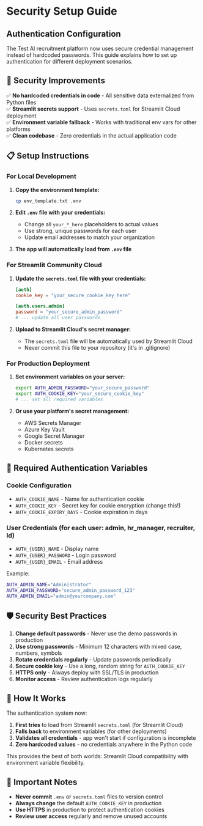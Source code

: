 # Security Setup Guide

## Authentication Configuration

The Test AI recruitment platform now uses secure credential management instead of hardcoded passwords. This guide explains how to set up authentication for different deployment scenarios.

## 🔐 Security Improvements

✅ **No hardcoded credentials in code** - All sensitive data externalized from Python files  
✅ **Streamlit secrets support** - Uses `secrets.toml` for Streamlit Cloud deployment  
✅ **Environment variable fallback** - Works with traditional env vars for other platforms  
✅ **Clean codebase** - Zero credentials in the actual application code  

## 📋 Setup Instructions

### For Local Development

1. **Copy the environment template:**
   ```bash
   cp env_template.txt .env
   ```

2. **Edit `.env` file with your credentials:**
   - Change all `your_*_here` placeholders to actual values
   - Use strong, unique passwords for each user
   - Update email addresses to match your organization

3. **The app will automatically load from `.env` file**

### For Streamlit Community Cloud

1. **Update the `secrets.toml` file with your credentials:**
   ```toml
   [auth]
   cookie_key = "your_secure_cookie_key_here"
   
   [auth.users.admin]
   password = "your_secure_admin_password"
   # ... update all user passwords
   ```

2. **Upload to Streamlit Cloud's secret manager:**
   - The `secrets.toml` file will be automatically used by Streamlit Cloud
   - Never commit this file to your repository (it's in .gitignore)

### For Production Deployment

1. **Set environment variables on your server:**
   ```bash
   export AUTH_ADMIN_PASSWORD="your_secure_password"
   export AUTH_COOKIE_KEY="your_secure_cookie_key"
   # ... set all required variables
   ```

2. **Or use your platform's secret management:**
   - AWS Secrets Manager
   - Azure Key Vault  
   - Google Secret Manager
   - Docker secrets
   - Kubernetes secrets

## 🔑 Required Authentication Variables

### Cookie Configuration
- `AUTH_COOKIE_NAME` - Name for authentication cookie
- `AUTH_COOKIE_KEY` - Secret key for cookie encryption (change this!)
- `AUTH_COOKIE_EXPIRY_DAYS` - Cookie expiration in days

### User Credentials (for each user: admin, hr_manager, recruiter, ld)
- `AUTH_{USER}_NAME` - Display name
- `AUTH_{USER}_PASSWORD` - Login password  
- `AUTH_{USER}_EMAIL` - Email address

Example:
```bash
AUTH_ADMIN_NAME="Administrator"
AUTH_ADMIN_PASSWORD="secure_admin_password_123"
AUTH_ADMIN_EMAIL="admin@yourcompany.com"
```

## 🛡️ Security Best Practices

1. **Change default passwords** - Never use the demo passwords in production
2. **Use strong passwords** - Minimum 12 characters with mixed case, numbers, symbols
3. **Rotate credentials regularly** - Update passwords periodically
4. **Secure cookie key** - Use a long, random string for `AUTH_COOKIE_KEY`
5. **HTTPS only** - Always deploy with SSL/TLS in production
6. **Monitor access** - Review authentication logs regularly

## 🔄 How It Works

The authentication system now:

1. **First tries** to load from Streamlit `secrets.toml` (for Streamlit Cloud)
2. **Falls back** to environment variables (for other deployments)
3. **Validates all credentials** - app won't start if configuration is incomplete
4. **Zero hardcoded values** - no credentials anywhere in the Python code

This provides the best of both worlds: Streamlit Cloud compatibility with environment variable flexibility.

## 🚨 Important Notes

- **Never commit** `.env` or `secrets.toml` files to version control
- **Always change** the default `AUTH_COOKIE_KEY` in production
- **Use HTTPS** in production to protect authentication cookies
- **Review user access** regularly and remove unused accounts 